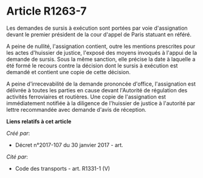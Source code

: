 # Article R1263-7

Les demandes de sursis à exécution sont portées par voie d'assignation devant le premier président de la cour d'appel de
Paris statuant en référé.

A peine de nullité, l'assignation contient, outre les mentions prescrites pour les actes d'huissier de justice, l'exposé des
moyens invoqués à l'appui de la demande de sursis. Sous la même sanction, elle précise la date à laquelle a été formé le
recours contre la décision dont le sursis à exécution est demandé et contient une copie de cette décision.

A peine d'irrecevabilité de la demande prononcée d'office, l'assignation est délivrée à toutes les parties en cause devant
l'Autorité de régulation des activités ferroviaires et routières. Une copie de l'assignation est immédiatement notifiée à la
diligence de l'huissier de justice à l'autorité par lettre recommandée avec demande d'avis de réception.

**Liens relatifs à cet article**

_Créé par_:

  - Décret n°2017-107 du 30 janvier 2017 - art.

_Cité par_:

  - Code des transports - art. R1331-1 (V)
